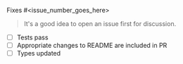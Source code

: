 Fixes #<issue_number_goes_here>

> It's a good idea to open an issue first for discussion.

- [ ] Tests pass
- [ ] Appropriate changes to README are included in PR
- [ ] Types updated
